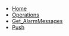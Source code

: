 <!-- docs/Get_AlarmMessages/_sidebar.md -->

* [Home](/)
* [Operations](/op/)
* [Get_AlarmMessages](/op/Get_AlarmMessages/)
* [Push](/push/)